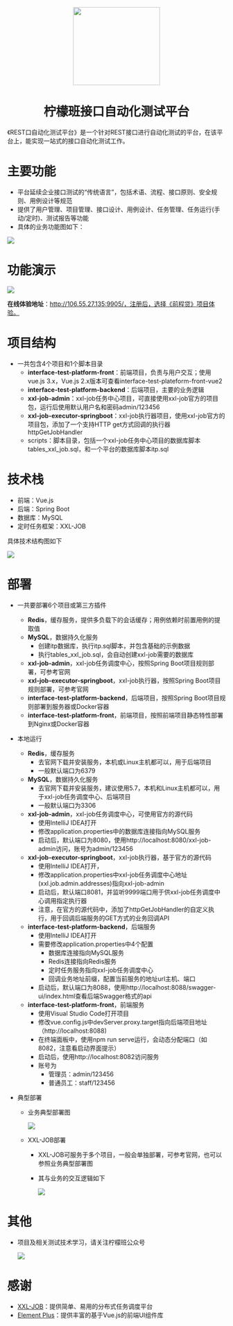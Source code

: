 

<div align="center" style="font-size:32px;font-weight:bold;"><img src="./images/logo.png"  align="center" style="width:200px;height:180px" /></div>
<div align="center" ><h1>柠檬班接口自动化测试平台</h1></div>
《REST口自动化测试平台》是一个针对REST接口进行自动化测试的平台，在该平台上，能实现一站式的接口自动化测试工作。

# 主要功能

- 平台延续企业接口测试的“传统语言”，包括术语、流程、接口原则、安全规则、用例设计等规范
- 提供了用户管理、项目管理、接口设计、用例设计、任务管理、任务运行(手动/定时)、测试报告等功能
- 具体的业务功能图如下：

<img src="./images/biz-flow.png" />

# 功能演示

<img src="./images/function.gif" />

**在线体验地址**：http://106.55.27.135:9905/，注册后，选择《前程贷》项目体验。

# 项目结构

- 一共包含4个项目和1个脚本目录
  - **interface-test-platform-front**：前端项目，负责与用户交互；使用vue.js 3.x，Vue.js 2.x版本可查看interface-test-plateform-front-vue2
  - **interface-test-platform-backend**：后端项目，主要的业务逻辑
  - **xxl-job-admin**：xxl-job任务中心项目，可直接使用xxl-job官方的项目包，运行后使用默认用户名和密码admin/123456
  - **xxl-job-executor-springboot**：xxl-job执行器项目，使用xxl-job官方的项目包，添加了一个支持HTTP get方式回调的执行器 httpGetJobHandler 
  - scripts：脚本目录，包括一个xxl-job任务中心项目的数据库脚本tables_xxl_job.sql，和一个平台的数据库脚本itp.sql

# 技术栈

- 前端：Vue.js
- 后端：Spring Boot
- 数据库：MySQL
- 定时任务框架：XXL-JOB

具体技术结构图如下

<img src="./images/tech.png" />

# 部署

- 一共要部署6个项目或第三方插件

  - **Redis**，缓存服务，提供多负载下的会话缓存；用例依赖时前置用例的提取值
  - **MySQL**，数据持久化服务
    - 创建itp数据库，执行itp.sql脚本，并包含基础的示例数据
    - 执行tables_xxl_job.sql，会自动创建xxl-job需要的数据库
  - **xxl-job-admin**，xxl-job任务调度中心，按照Spring Boot项目规则部署，可参考官网
  - **xxl-job-executor-springboot**，xxl-job执行器，按照Spring Boot项目规则部署，可参考官网
  - **interface-test-platform-backend**，后端项目，按照Spring Boot项目规则部署到服务器或Docker容器
  - **interface-test-platform-front**，前端项目，按照前端项目静态特性部署到Nginx或Docker容器

- 本地运行

  - **Redis**，缓存服务
    - 去官网下载并安装服务，本机或Linux主机都可以，用于后端项目
    - 一般默认端口为6379
  - **MySQL**，数据持久化服务
    - 去官网下载并安装服务，建议使用5.7，本机和Linux主机都可以，用于xxl-job任务调度中心、后端项目
    - 一般默认端口为3306
  - **xxl-job-admin**，xxl-job任务调度中心，可使用官方的源代码
    - 使用IntelliJ IDEA打开
    - 修改application.properties中的数据库连接指向MySQL服务
    - 启动后，默认端口为8080，使用http://localhost:8080/xxl-job-admin访问，账号为admin/123456
  - **xxl-job-executor-springboot**，xxl-job执行器，基于官方的源代码
    - 使用IntelliJ IDEA打开，
    - 修改application.properties中xxl-job任务调度中心地址(xxl.job.admin.addresses)指向xxl-job-admin
    - 启动后，默认端口8081，并监听9999端口用于供xxl-job任务调度中心调用指定执行器
    - 注意，在官方的源代码中，添加了httpGetJobHandler的自定义执行，用于回调后端服务的GET方式的业务回调API
  - **interface-test-platform-backend**，后端服务
    - 使用IntelliJ IDEA打开
    - 需要修改application.properties中4个配置
      - 数据库连接指向MySQL服务
      - Redis连接指向Redis服务
      - 定时任务服务指向xxl-job任务调度中心
      - 回调业务地址前缀，配置当前服务的地址url主机、端口
    - 启动后，默认端口为8088，使用http://localhost:8088/swagger-ui/index.html查看后端Swagger格式的api
  - **interface-test-platform-front**，前端服务
    - 使用Visual Studio Code打开项目
    - 修改vue.config.js中devServer.proxy.target指向后端项目地址（http://localhost:8088)
    - 在终端面板中，使用npm run serve运行，会动态分配端口（如8082，注意看启动界面提示）
    - 启动后，使用http://localhost:8082访问服务
    - 账号为
      - 管理员：admin/123456
      - 普通员工：staff/123456

- 典型部署

  - 业务典型部署图
  
    <img src="./images/biz-deploy.png" />
    
  - XXL-JOB部署
  
    - XXL-JOB可服务于多个项目，一般会单独部署，可参考官网，也可以参照业务典型部署图
    
    - 其与业务的交互逻辑如下
    
      <img src="./images/xxl-job.png" />
  
  

# 其他

- 项目及相关测试技术学习，请关注柠檬班公众号

  <img src="./images/lemon.png" />

# 感谢

- <a href="https://www.xuxueli.com/xxl-job/" target="_blank">XXL-JOB</a>：提供简单、易用的分布式任务调度平台
- <a href="https://element.eleme.cn/" target="_blank">Element Plus</a>：提供丰富的基于Vue.js的前端UI组件库

